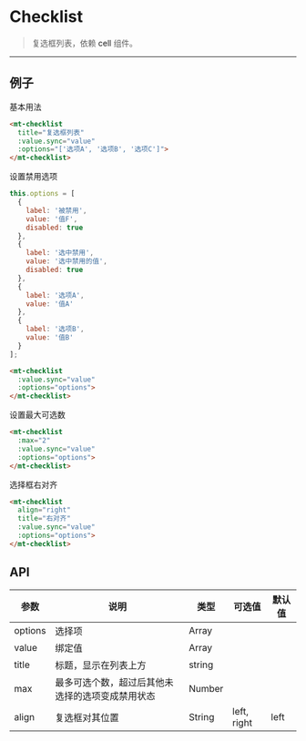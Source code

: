 # Checklist

> 复选框列表，依赖 <a v-link="{path:'/cell'}">cell</a> 组件。

-------------

## 例子

基本用法
```html
<mt-checklist
  title="复选框列表"
  :value.sync="value"
  :options="['选项A', '选项B', '选项C']">
</mt-checklist>
```

设置禁用选项
```javascript
this.options = [
  {
    label: '被禁用',
    value: '值F',
    disabled: true
  },
  {
    label: '选中禁用',
    value: '选中禁用的值',
    disabled: true
  },
  {
    label: '选项A',
    value: '值A'
  },
  {
    label: '选项B',
    value: '值B'
  }
];
```

```html
<mt-checklist
  :value.sync="value"
  :options="options">
</mt-checklist>
```

设置最大可选数
```html
<mt-checklist
  :max="2"
  :value.sync="value"
  :options="options">
</mt-checklist>
```

选择框右对齐
```html
<mt-checklist
  align="right"
  title="右对齐"
  :value.sync="value"
  :options="options">
</mt-checklist>
```

## API
| 参数 | 说明 | 类型 | 可选值 | 默认值 |
|------|-------|---------|-------|--------|
| options | 选择项 | Array | |
|value | 绑定值 | Array | | |
|title | 标题，显示在列表上方 | string | | |
|max| 最多可选个数，超过后其他未选择的选项变成禁用状态 | Number | | |
|align| 复选框对其位置| String | left, right | left |